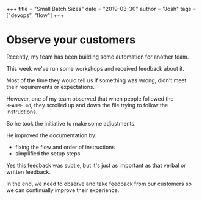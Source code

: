 +++
title = "Small Batch Sizes"
date = "2019-03-30"
author = "Josh"
tags = ["devops", "flow"]
+++

# Observe your customers

Recently, my team has been building some automation for another team.

This week we've run some workshops and received feedback about it.

Most of the time they would tell us if something was wrong, didn't meet their requirements or expectations.

However, one of my team observed that when people followed the `README.md`, they scrolled up and down the file trying to follow the instructions.

So he took the initiative to make some adjustments.

He improved the documentation by:
- fixing the flow and order of instructions
- simplified the setup steps

Yes this feedback was subtle, but it's just as important as that verbal or written feedback.

In the end, we need to observe and take feedback from our customers so we can continually improve their experience.
